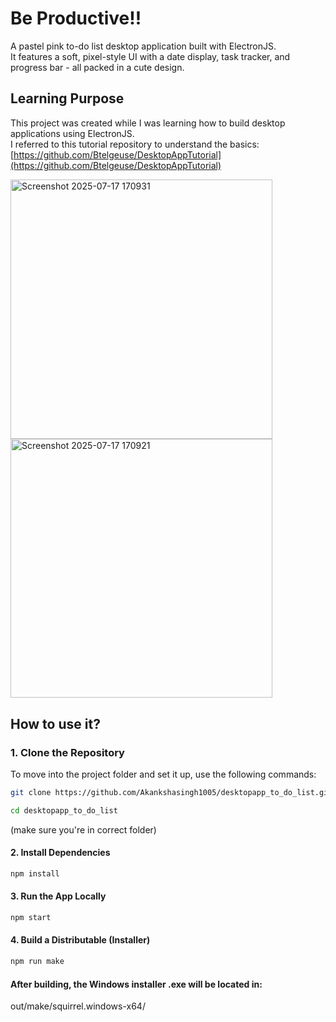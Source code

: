 # Be  Productive!!

A pastel pink to-do list desktop application built with ElectronJS.  
It features a soft, pixel-style UI with a date display, task tracker, and progress bar - all packed in a cute design.

## Learning Purpose

This project was created while I was learning how to build desktop applications using ElectronJS.  
I referred to this tutorial repository to understand the basics:  
[https://github.com/Btelgeuse/DesktopAppTutorial](https://github.com/Btelgeuse/DesktopAppTutorial)

<img width="418.5" height="414.75" alt="Screenshot 2025-07-17 170931" src="https://github.com/user-attachments/assets/bf14f445-f480-4cb2-b694-5a965b4d324b" /> <img width="418.5" height="414.75" alt="Screenshot 2025-07-17 170921" src="https://github.com/user-attachments/assets/3a00977b-f78b-45e9-9f70-528878dc1dc3" />

## How to use it?
### 1. Clone the Repository 
To move into the project folder and set it up, use the following commands:
```bash
git clone https://github.com/Akankshasingh1005/desktopapp_to_do_list.git
```
```bash
cd desktopapp_to_do_list
```

(make sure you're in correct folder)

#### 2. Install Dependencies
```bash
npm install
```
#### 3. Run the App Locally
```bash
npm start
```
#### 4. Build a Distributable (Installer)
```bash
npm run make
```
#### After building, the Windows installer .exe will be located in:

out/make/squirrel.windows-x64/




